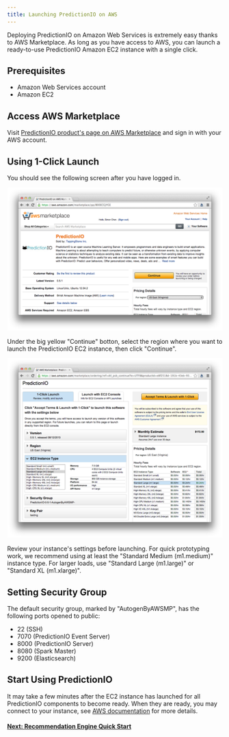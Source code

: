 ```yaml
---
title: Launching PredictionIO on AWS
---
```


Deploying PredictionIO on Amazon Web Services is extremely easy thanks
to AWS Marketplace. As long as you have access to AWS, you can launch a
ready-to-use PredictionIO Amazon EC2 instance with a single click.

## Prerequisites

* Amazon Web Services account
* Amazon EC2

## Access AWS Marketplace

Visit [PredictionIO product's page on AWS Marketplace](https://aws.amazon.com/marketplace/pp/B00ECGJYGE) and sign in with your
AWS account.

## Using 1-Click Launch

You should see the following screen after you have logged in.

![alt text](../images/awsm-product.png)

Under the big yellow "Continue" botton, select the region where you want to
launch the PredictionIO EC2 instance, then click "Continue".

![alt text](../images/awsm-1click.png)

Review your instance's settings before launching. For quick prototyping work,
we recommend using at least the "Standard Medium (m1.medium)" instance type.
For larger loads, use "Standard Large (m1.large)" or "Standard XL (m1.xlarge)".

## Setting Security Group

The default security group, marked by "AutogenByAWSMP", has the following ports opened to public:

* 22 (SSH)
* 7070 (PredictionIO Event Server)
* 8000 (PredictionIO Server)
* 8080 (Spark Master)
* 9200 (Elasticsearch)

## Start Using PredictionIO

It may take a few minutes after the EC2 instance has launched for all
PredictionIO components to become ready. When they are ready, you may connect to your instance, see [AWS documentation](http://docs.aws.amazon.com/AWSEC2/latest/UserGuide/ec2-connect-to-instance-linux.html) for more details.

#### [Next: Recommendation Engine Quick Start](../recommendation/quickstart.html)
